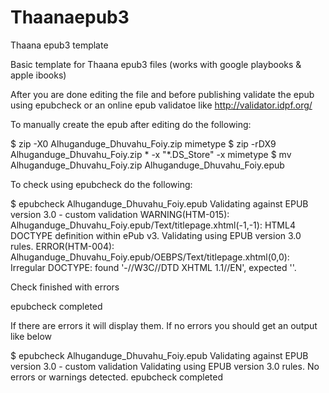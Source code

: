 # Thaanaepub3
Thaana epub3 template 

Basic template for Thaana epub3 files (works with google playbooks & apple ibooks)

After you are done editing the file and before publishing validate the epub using epubcheck or an online epub validatoe like http://validator.idpf.org/

To manually create the epub after editing do the following: 

$ zip -X0 Alhuganduge_Dhuvahu_Foiy.zip mimetype
$ zip -rDX9 Alhuganduge_Dhuvahu_Foiy.zip * -x "*.DS_Store" -x mimetype
$ mv Alhuganduge_Dhuvahu_Foiy.zip Alhuganduge_Dhuvahu_Foiy.epub


To check using epubcheck do the following:

$ epubcheck Alhuganduge_Dhuvahu_Foiy.epub 
Validating against EPUB version 3.0 - custom validation
WARNING(HTM-015): Alhuganduge_Dhuvahu_Foiy.epub/Text/titlepage.xhtml(-1,-1): HTML4 DOCTYPE definition within ePub v3.
Validating using EPUB version 3.0 rules.
ERROR(HTM-004): Alhuganduge_Dhuvahu_Foiy.epub/OEBPS/Text/titlepage.xhtml(0,0): Irregular DOCTYPE: found '-//W3C//DTD XHTML 1.1//EN', expected '<!DOCTYPE html>'.

Check finished with errors

epubcheck completed

If there are errors it will display them. If no errors you should get an output like below

$ epubcheck Alhuganduge_Dhuvahu_Foiy.epub 
Validating against EPUB version 3.0 - custom validation
Validating using EPUB version 3.0 rules.
No errors or warnings detected.
epubcheck completed

 
